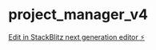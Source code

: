 # project_manager_v4

[Edit in StackBlitz next generation editor ⚡️](https://stackblitz.com/~/github.com/micEngineer/project_manager_v4)